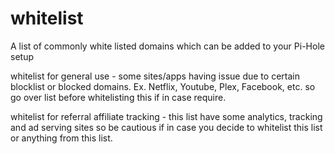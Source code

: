 # whitelist

A list of commonly white listed domains which can be added to your Pi-Hole setup

whitelist for general use - some sites/apps having issue due to certain blocklist or blocked domains. Ex. Netflix, Youtube, Plex, Facebook, etc. so go over list before whitelisting this if in case require.

whitelist for referral affiliate tracking - this list have some analytics, tracking and ad serving sites so be cautious if in case you decide to whitelist this list or anything from this list.
